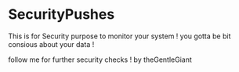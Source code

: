 # SecurityPushes
This is for Security purpose to monitor your system !
you gotta be bit consious about your data !

follow me for further security checks ! 
by theGentleGiant
